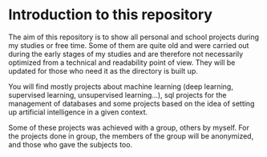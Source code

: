 # Introduction to this repository 

The aim of this repository is to show all personal and school projects during my studies or free time.
Some of them are quite old and were carried out during the early stages of my studies and are therefore not necessarily optimized from a technical and readability point of view.
They will be updated for those who need it as the directory is built up.  

You will find mostly projects about machine learning (deep learning, supervised learning, unsupervised learning...), sql projects for the management of databases and some projects based on the idea of setting up artificial intelligence in a given context.

Some of these projects was achieved with a group, others by myself. For the projects done in group, the members of the group will be anonymized, and those who gave the subjects too.
